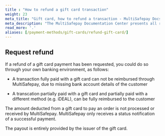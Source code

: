 ```yaml
---
title : "How to refund a gift card transaction"
weight: 23
meta_title: "Gift card, how to refund a transaction - MultiSafepay Docs"
meta_description: "The MultiSafepay Documentation Center presents all relevant information about our Plugins and API. You can also find support pages for payment methods, tools and general questions as well as the contact details of our Support and Integration Teams."
read_more: '.'
aliases: [/payment-methods/gift-cards/refund-gift-card/]
---
```

## Request refund
If a refund of a gift card payment has been requested, you could do so through your own banking environment, as follows:

* A transaction fully paid with a gift card can not be reimbursed through MultiSafepay, due to missing bank account details of the customer

* A transcation partially paid with a gift card and partially paid with a different method (e.g. iDEAL), can be fully reimbursed to the customer

The amount deducted from a gift card to pay an order is not processed or received by MultiSafepay. MultiSafepay only receives a status notification of a successful payment.

The payout is entirely provided by the issuer of the gift card.
